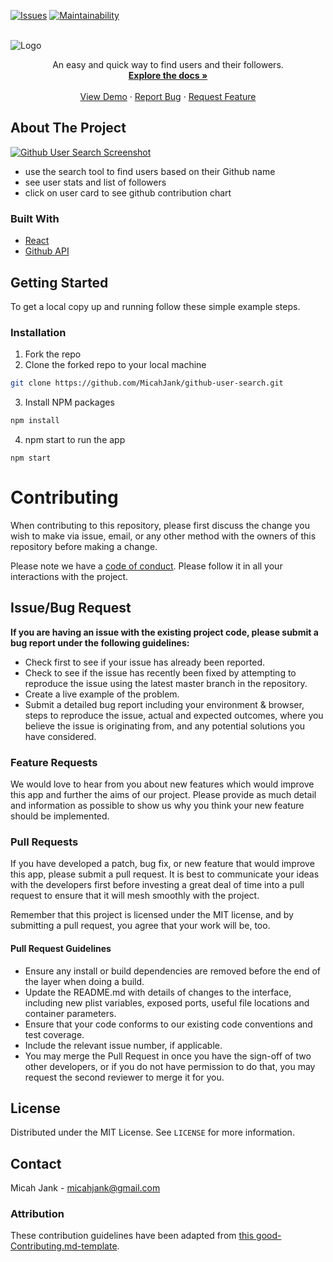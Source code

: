 <!-- PROJECT SHIELDS -->
<!--
*** I'm using markdown "reference style" links for readability.
*** Reference links are enclosed in brackets [ ] instead of parentheses ( ).
*** See the bottom of this document for the declaration of the reference variables
*** for contributors-url, forks-url, etc. This is an optional, concise syntax you may use.
*** https://www.markdownguide.org/basic-syntax/#reference-style-links
-->
[![Issues][issues-shield]][issues-url]
[![Maintainability](https://api.codeclimate.com/v1/badges/66ccfcaf294512bd35d5/maintainability)](https://codeclimate.com/github/MicahJank/github-user-search/maintainability)



<!-- PROJECT LOGO -->
<br />
 <img src="https://i.ibb.co/pzZxpzh/githubusersearch.png" alt="Logo" />
<p align="center">

  <p align="center">
    An easy and quick way to find users and their followers.
    <br />
    <a href="https://github.com/MicahJank/github-user-search"><strong>Explore the docs »</strong></a>
    <br />
    <br />
    <a href="https://github-user-search-tawny.vercel.app/">View Demo</a>
    ·
    <a href="https://github.com/MicahJank/github-user-search/issues">Report Bug</a>
    ·
    <a href="https://github.com/MicahJank/github-user-search/issues">Request Feature</a>
  </p>
</p>

<!-- ABOUT THE PROJECT -->
## About The Project

[![Github User Search Screenshot][product-screenshot]](https://example.com)

- use the search tool to find users based on their Github name
- see user stats and list of followers
- click on user card to see github contribution chart

### Built With
* [React](https://reactjs.org/)
* [Github API](https://docs.github.com/en/rest)



<!-- GETTING STARTED -->
## Getting Started

To get a local copy up and running follow these simple example steps.

### Installation

1. Fork the repo
2. Clone the forked repo to your local machine
```sh
git clone https://github.com/MicahJank/github-user-search.git
```
3. Install NPM packages
```sh
npm install
```
4. npm start to run the app
```JS
npm start
```

<!-- CONTRIBUTING -->

# Contributing

When contributing to this repository, please first discuss the change you wish to make via issue, email, or any other method with the owners of this repository before making a change.

Please note we have a [code of conduct](./CODE_OF_CONDUCT.md). Please follow it in all your interactions with the project.

## Issue/Bug Request
   
 **If you are having an issue with the existing project code, please submit a bug report under the following guidelines:**
 - Check first to see if your issue has already been reported.
 - Check to see if the issue has recently been fixed by attempting to reproduce the issue using the latest master branch in the repository.
 - Create a live example of the problem.
 - Submit a detailed bug report including your environment & browser, steps to reproduce the issue, actual and expected outcomes,  where you believe the issue is originating from, and any potential solutions you have considered.

### Feature Requests

We would love to hear from you about new features which would improve this app and further the aims of our project. Please provide as much detail and information as possible to show us why you think your new feature should be implemented.

### Pull Requests

If you have developed a patch, bug fix, or new feature that would improve this app, please submit a pull request. It is best to communicate your ideas with the developers first before investing a great deal of time into a pull request to ensure that it will mesh smoothly with the project.

Remember that this project is licensed under the MIT license, and by submitting a pull request, you agree that your work will be, too.

#### Pull Request Guidelines

- Ensure any install or build dependencies are removed before the end of the layer when doing a build.
- Update the README.md with details of changes to the interface, including new plist variables, exposed ports, useful file locations and container parameters.
- Ensure that your code conforms to our existing code conventions and test coverage.
- Include the relevant issue number, if applicable.
- You may merge the Pull Request in once you have the sign-off of two other developers, or if you do not have permission to do that, you may request the second reviewer to merge it for you.


<!-- LICENSE -->
## License

Distributed under the MIT License. See `LICENSE` for more information.



<!-- CONTACT -->
## Contact

Micah Jank - micahjank@gmail.com

### Attribution

These contribution guidelines have been adapted from [this good-Contributing.md-template](https://gist.github.com/PurpleBooth/b24679402957c63ec426).



<!-- MARKDOWN LINKS & IMAGES -->
<!-- https://www.markdownguide.org/basic-syntax/#reference-style-links -->
[contributors-shield]: https://img.shields.io/github/contributors/othneildrew/Best-README-Template.svg?style=flat-square
[contributors-url]: https://github.com/othneildrew/Best-README-Template/graphs/contributors
[forks-shield]: https://img.shields.io/github/forks/MicahJank/github-user-search
[forks-url]: https://github.com/othneildrew/Best-README-Template/network/members
[stars-shield]: https://img.shields.io/github/stars/MicahJank/github-user-search
[stars-url]: https://github.com/othneildrew/Best-README-Template/stargazers
[issues-shield]: https://img.shields.io/github/issues/MicahJank/github-user-search
[issues-url]: https://github.com/othneildrew/Best-README-Template/issues
[license-shield]: https://img.shields.io/github/license/othneildrew/Best-README-Template.svg?style=flat-square
[license-url]: https://github.com/othneildrew/Best-README-Template/blob/master/LICENSE.txt
[linkedin-shield]: https://img.shields.io/badge/-LinkedIn-black.svg?style=flat-square&logo=linkedin&colorB=555
[linkedin-url]: https://linkedin.com/in/othneildrew
[product-screenshot]: https://i.ibb.co/9TrnT8W/github-search.png
